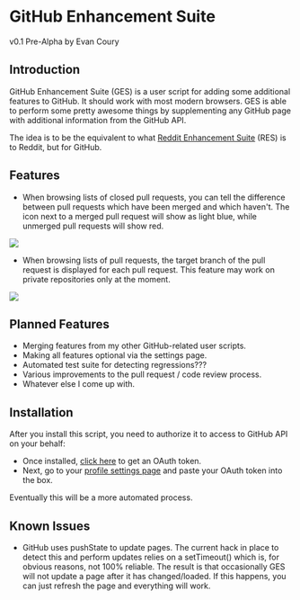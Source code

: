 # GitHub Enhancement Suite

v0.1 Pre-Alpha by Evan Coury

## Introduction

GitHub Enhancement Suite (GES) is a user script for adding some additional
features to GitHub. It should work with most modern browsers. GES is able to
perform some pretty awesome things by supplementing any GitHub page with
additional information from the GitHub API.

The idea is to be the equivalent to what [Reddit Enhancement Suite](http://redditenhancementsuite.com/)
 (RES) is to Reddit, but for GitHub.

## Features

* When browsing lists of closed pull requests, you can tell the difference
  between pull requests which have been merged and which haven't. The icon next
  to a merged pull request will show as light blue, while unmerged pull
  requests will show red.

![](http://evan.pro/caps/c4f064.png)

* When browsing lists of pull requests, the target branch of the pull request
  is displayed for each pull request. This feature may work on private
  repositories only at the moment.

![](http://evan.pro/caps/a355b8.png)

## Planned Features

* Merging features from my other GitHub-related user scripts.
* Making all features optional via the settings page.
* Automated test suite for detecting regressions???
* Various improvements to the pull request / code review process.
* Whatever else I come up with.

## Installation

After you install this script, you need to authorize it to access to GitHub API on your behalf:

* Once installed, [click here](http://evan.pro/ges/auth/) to get an OAuth token.
* Next, go to your [profile settings page](https://github.com/settings/profile) and
  paste your OAuth token into the box.

Eventually this will be a more automated process.

## Known Issues

* GitHub uses pushState to update pages. The current hack in place to detect
  this and perform updates relies on a setTimeout() which is, for obvious
  reasons, not 100% reliable. The result is that occasionally GES will not
  update a page after it has changed/loaded. If this happens, you can just
  refresh the page and everything will work.
